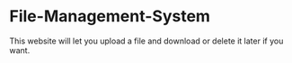 # File-Management-System
This website will let you upload a file and download or delete it later if you want.
